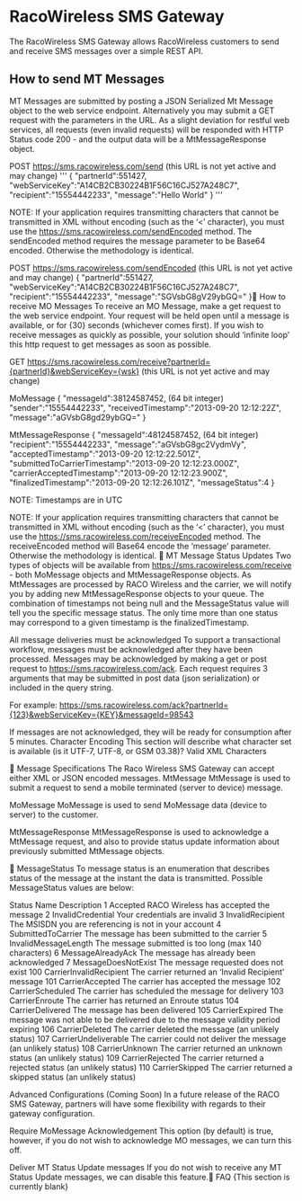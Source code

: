 # RacoWireless SMS Gateway

The RacoWireless SMS Gateway allows RacoWireless customers to send and receive SMS messages over a simple REST API.


## How to send MT Messages
MT Messages are submitted by posting a JSON Serialized Mt Message object to the web service endpoint.  Alternatively you may submit a GET request with the parameters in the URL.  As a slight deviation for restful web services, all requests (even invalid requests) will be responded with HTTP Status code 200 - and the output data will be a MtMessageResponse object.

POST https://sms.racowireless.com/send (this URL is not yet active and may change)
'''
{
  "partnerId":551427,
  "webServiceKey":"A14CB2CB30224B1F56C16CJ527A248C7",
  "recipient":"15554442233",
  "message":"Hello World"
}
'''

NOTE: If your application requires transmitting characters that cannot be transmitted in XML without encoding (such as the ‘<’ character), you must use the https://sms.racowireless.com/sendEncoded method.  The sendEncoded method requires the message parameter to be Base64 encoded.  Otherwise the methodology is identical.

POST https://sms.racowireless.com/sendEncoded (this URL is not yet active and may change)
{
  "partnerId":551427,
  "webServiceKey":"A14CB2CB30224B1F56C16CJ527A248C7",
  "recipient":"15554442233",
  "message":"SGVsbG8gV29ybGQ="
}
How to receive MO Messages
To receive an MO Message, make a get request to the web service endpoint.  Your request will be held open until a message is available, or for {30} seconds (whichever comes first).  If you wish to receive messages as quickly as possible, your solution should ‘infinite loop’ this http request to get messages as soon as possible.

GET https://sms.racowireless.com/receive?partnerId={partnerId}&webServiceKey={wsk}
 (this URL is not yet active and may change)

MoMessage
{
  "messageId":38124587452, (64 bit integer)
  "sender":"15554442233",
  "receivedTimestamp":"2013-09-20 12:12:22Z",
  "message":"aGVsbG8gd29ybGQ="
}

MtMessageResponse
{
  "messageId":48124587452, (64 bit integer)
  "recipient":"15554442233",
  "message":"aGVsbG8gc2VydmVy",
  "acceptedTimestamp":"2013-09-20 12:12:22.501Z",
  "submittedToCarrierTimestamp":"2013-09-20 12:12:23.000Z",
  "carrierAcceptedTimestamp":"2013-09-20 12:12:23.900Z",
  "finalizedTimestamp":"2013-09-20 12:12:26.101Z",
  "messageStatus":4
}

NOTE: Timestamps are in UTC

NOTE: If your application requires transmitting characters that cannot be transmitted in XML without encoding (such as the ‘<’ character), you must use the https://sms.racowireless.com/receiveEncoded method.  The receiveEncoded method will Base64 encode the ‘message’ parameter.  Otherwise the methodology is identical.

MT Message Status Updates
Two types of objects will be available from https://sms.racowireless.com/receive - both MoMessage objects and MtMessageResponse objects.  As MtMessages are processed by RACO Wireless and the carrier, we will notify you by adding new MtMessageResponse objects to your queue.  The combination of timestamps not being null and the MessageStatus value will tell you the specific message status.  The only time more than one status may correspond to a given timestamp is the finalizedTimestamp.

All message deliveries must be acknowledged
To support a transactional workflow, messages must be acknowledged after they have been processed.  Messages may be acknowledged by making a get or post request to https://sms.racowireless.com/ack.  Each request requires 3 arguments that may be submitted in post data (json serialization) or included in the query string.

For example:
https://sms.racowireless.com/ack?partnerId={123}&webServiceKey={KEY}&messageId=98543

If messages are not acknowledged, they will be ready for consumption after 5 minutes.
Character Encoding
This section will describe what character set is available (is it UTF-7, UTF-8, or GSM 03.38)?
Valid XML Characters


Message Specifications
The Raco Wireless SMS Gateway can accept either XML or JSON encoded messages.
MtMessage
MtMessage is used to submit a request to send a mobile terminated (server to device) message.

MoMessage
MoMessage is used to send MoMessage data (device to server) to the customer.


MtMessageResponse
MtMessageResponse is used to acknowledge a MtMessage request, and also to provide status update information about previously submitted MtMessage objects.





MessageStatus
To message status is an enumeration that describes status of the message at the instant the data is transmitted.  Possible MessageStatus values are below:


Status
Name
Description
1
Accepted
RACO Wireless has accepted the message
2
InvalidCredential
Your credentials are invalid
3
InvalidRecipient
The MSISDN you are referencing is not in your account
4
SubmittedToCarrier
The message has been submitted to the carrier
5
InvalidMessageLength
The message submitted is too long (max 140 characters)
6
MessageAlreadyAck
The message has already been acknowledged
7
MessageDoesNotExist
The message requested does not exist
100
CarrierInvalidRecipient
The carrier returned an ‘Invalid Recipient’ message
101
CarrierAccepted
The carrier has accepted the message
102
CarrierScheduled
The carrier has scheduled the message for delivery
103
CarrierEnroute
The carrier has returned an Enroute status
104
CarrierDelivered
The message has been delivered
105
CarrierExpired
The message was not able to be delivered due to the message validity period expiring
106
CarrierDeleted
The carrier deleted the message (an unlikely status)
107
CarrierUndeliverable
The carrier could not deliver the message (an unlikely status)
108
CarrierUnknown
The carrier returned an unknown status (an unlikely status)
109
CarrierRejected
The carrier returned a rejected status (an unlikely status)
110
CarrierSkipped
The carrier returned a skipped status (an unlikely status)




Advanced Configurations (Coming Soon)
In a future release of the RACO SMS Gateway, partners will have some flexibility with regards to their gateway configuration.

Require MoMessage Acknowledgement
This option (by default) is true, however, if you do not wish to acknowledge MO messages, we can turn this off.

Deliver MT Status Update messages
If you do not wish to receive any MT Status Update messages, we can disable this feature.
FAQ
{This section is currently blank}
